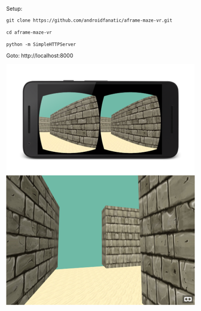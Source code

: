 Setup:

    git clone https://github.com/androidfanatic/aframe-maze-vr.git

    cd aframe-maze-vr

    python -m SimpleHTTPServer


Goto: http://localhost:8000

<img src="nexus5x.png">

<img src="chrome.jpg">
